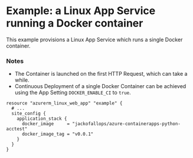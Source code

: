 # Example: a Linux App Service running a Docker container

This example provisions a Linux App Service which runs a single Docker container.

### Notes

* The Container is launched on the first HTTP Request, which can take a while.
* Continuous Deployment of a single Docker Container can be achieved using the App Setting `DOCKER_ENABLE_CI` to `true`.

```hcl
resource "azurerm_linux_web_app" "example" {
  # ...
  site_config {
    application_stack {
      docker_image     = "jackofallops/azure-containerapps-python-acctest"
      docker_image_tag = "v0.0.1"
    }
  }
}
```
